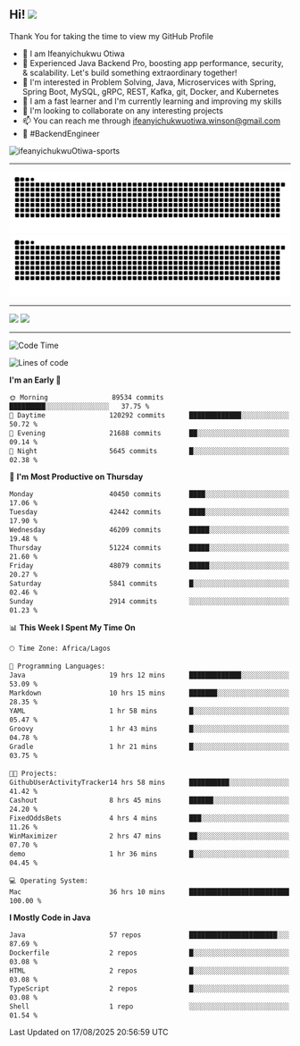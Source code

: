 <!-- BLOG-POST-LIST:START --><!-- BLOG-POST-LIST:END -->

## Hi! <img src="https://media.giphy.com/media/hvRJCLFzcasrR4ia7z/giphy.gif" width="4%"> 

Thank You for taking the time to view my GitHub Profile

- 👋 I am Ifeanyichukwu Otiwa
- 🚀 Experienced Java Backend Pro, boosting app performance, security, & scalability. Let's build something extraordinary together!
- 👀 I'm interested in Problem Solving, Java, Microservices with Spring, Spring Boot, MySQL, gRPC, REST, Kafka, git, Docker, and Kubernetes
- 🌱 I am a fast learner and I'm currently learning and improving my skills
- 💞️ I'm looking to collaborate on any interesting projects
- 📫 You can reach me through ifeanyichukwuotiwa.winson@gmail.com
- 🚀 #BackendEngineer

<p align="left" marginTop="10px"> <img src="https://komarev.com/ghpvc/?username=ifeanyichukwuOtiwa-sports&label=Profile%20views&color=0e75b6&style=for-the-badge" alt="ifeanyichukwuOtiwa-sports" /> </p>

***

<!--🐍📈SNAKEGRAPH / 🌐WEBSITE: https://github.com/Platane/snk -->
![github contribution grid snake animation](https://raw.githubusercontent.com/ifeanyichukwuOtiwa-sports/ifeanyichukwuOtiwa-sports/output/github-contribution-grid-snake-dark.svg#gh-dark-mode-only)![github contribution grid snake animation](https://raw.githubusercontent.com/ifeanyichukwuOtiwa-sports/ifeanyichukwuOtiwa-sports/output/github-contribution-grid-snake.svg#gh-light-mode-only)

***

<p float="left">
  <img float="left" src="https://github-readme-stats.vercel.app/api?username=ifeanyichukwuOtiwa-sports&count_private=true&include_all_commits=true&theme=react&show_icons=true" />
  <img float="right" src="https://github-readme-stats.vercel.app/api/top-langs/?username=ifeanyichukwuOtiwa-sports&layout=compact&show_icons=true&theme=react" /> 
</p>

***



<!--START_SECTION:waka-->
![Code Time](http://img.shields.io/badge/Code%20Time-4%2C108%20hrs%2030%20mins-blue)

![Lines of code](https://img.shields.io/badge/From%20Hello%20World%20I%27ve%20Written-64.5%20million%20lines%20of%20code-blue)

**I'm an Early 🐤** 

```text
🌞 Morning                89534 commits       █████████░░░░░░░░░░░░░░░░   37.75 % 
🌆 Daytime                120292 commits      █████████████░░░░░░░░░░░░   50.72 % 
🌃 Evening                21688 commits       ██░░░░░░░░░░░░░░░░░░░░░░░   09.14 % 
🌙 Night                  5645 commits        █░░░░░░░░░░░░░░░░░░░░░░░░   02.38 % 
```
📅 **I'm Most Productive on Thursday** 

```text
Monday                   40450 commits       ████░░░░░░░░░░░░░░░░░░░░░   17.06 % 
Tuesday                  42442 commits       ████░░░░░░░░░░░░░░░░░░░░░   17.90 % 
Wednesday                46209 commits       █████░░░░░░░░░░░░░░░░░░░░   19.48 % 
Thursday                 51224 commits       █████░░░░░░░░░░░░░░░░░░░░   21.60 % 
Friday                   48079 commits       █████░░░░░░░░░░░░░░░░░░░░   20.27 % 
Saturday                 5841 commits        █░░░░░░░░░░░░░░░░░░░░░░░░   02.46 % 
Sunday                   2914 commits        ░░░░░░░░░░░░░░░░░░░░░░░░░   01.23 % 
```


📊 **This Week I Spent My Time On** 

```text
🕑︎ Time Zone: Africa/Lagos

💬 Programming Languages: 
Java                     19 hrs 12 mins      █████████████░░░░░░░░░░░░   53.09 % 
Markdown                 10 hrs 15 mins      ███████░░░░░░░░░░░░░░░░░░   28.35 % 
YAML                     1 hr 58 mins        █░░░░░░░░░░░░░░░░░░░░░░░░   05.47 % 
Groovy                   1 hr 43 mins        █░░░░░░░░░░░░░░░░░░░░░░░░   04.78 % 
Gradle                   1 hr 21 mins        █░░░░░░░░░░░░░░░░░░░░░░░░   03.75 % 

🐱‍💻 Projects: 
GithubUserActivityTracker14 hrs 58 mins      ██████████░░░░░░░░░░░░░░░   41.42 % 
Cashout                  8 hrs 45 mins       ██████░░░░░░░░░░░░░░░░░░░   24.20 % 
FixedOddsBets            4 hrs 4 mins        ███░░░░░░░░░░░░░░░░░░░░░░   11.26 % 
WinMaximizer             2 hrs 47 mins       ██░░░░░░░░░░░░░░░░░░░░░░░   07.70 % 
demo                     1 hr 36 mins        █░░░░░░░░░░░░░░░░░░░░░░░░   04.45 % 

💻 Operating System: 
Mac                      36 hrs 10 mins      █████████████████████████   100.00 % 
```

**I Mostly Code in Java** 

```text
Java                     57 repos            ██████████████████████░░░   87.69 % 
Dockerfile               2 repos             █░░░░░░░░░░░░░░░░░░░░░░░░   03.08 % 
HTML                     2 repos             █░░░░░░░░░░░░░░░░░░░░░░░░   03.08 % 
TypeScript               2 repos             █░░░░░░░░░░░░░░░░░░░░░░░░   03.08 % 
Shell                    1 repo              ░░░░░░░░░░░░░░░░░░░░░░░░░   01.54 % 
```




 Last Updated on 17/08/2025 20:56:59 UTC
<!--END_SECTION:waka-->

<!--
<p align="center">
![trophy](https://github-profile-trophy.vercel.app/?username=ifeanyichukwuOtiwa-sports&theme=onedark) (https://github.com/ryo-ma/github-profile-trophy)
</p>
-->

<!---
ifeanyi-otiwa/ifeanyi-otiwa is a ✨ special ✨ repository because its `README.md` (this file) appears on your GitHub profile.
You can click the Preview link to take a look at your changes.
--->
